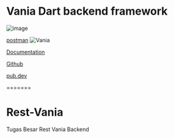 

# Vania Dart backend framework
![image](https://github.com/user-attachments/assets/5e31a7c1-f20c-4138-96e3-922b0c257d1b)

[postman](https://app.getpostman.com/join-team?invite_code=524dc73b1ea0e68fde4f47130b2e2cde3bd32ba4904573b1a46e9daee5a534ff&target_code=5e2d750804d2c9916fc51d2b03e1e304)
![Vania](https://vdart.dev/img/logo.png)

[Documentation](https://vdart.dev)

[Github](https://github.com/vania-dart/framework)

[pub.dev](https://pub.dev/packages/vania)

=======
# Rest-Vania
Tugas Besar Rest Vania Backend

